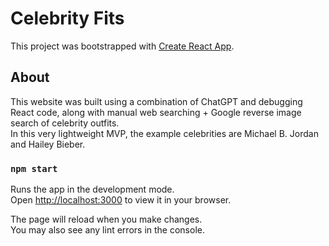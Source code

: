 # Celebrity Fits

This project was bootstrapped with [Create React App](https://github.com/facebook/create-react-app).

## About

This website was built using a combination of ChatGPT and debugging React code, along with manual web searching + Google reverse image search of celebrity outfits. \
In this very lightweight MVP, the example celebrities are Michael B. Jordan and Hailey Bieber. 

### `npm start`

Runs the app in the development mode.\
Open [http://localhost:3000](http://localhost:3000) to view it in your browser.

The page will reload when you make changes.\
You may also see any lint errors in the console.
